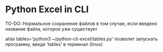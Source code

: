 # Python Excel in CLI

TO-DO: 
Нормальное сохранение файлов в том случае, если введено название файла, которое уже существует

alias tables='python3 ~/python-cli-excel/tables.py' позволит запускать программу, введя 'tables' в терминал (linux)

